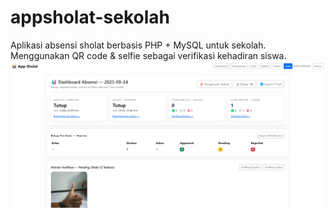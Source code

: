 # appsholat-sekolah
Aplikasi absensi sholat berbasis PHP + MySQL untuk sekolah. Menggunakan QR code &amp; selfie sebagai verifikasi kehadiran siswa.
<img src="https://raw.githubusercontent.com/masbudikusuma/appsholat-sekolah/refs/heads/main/capture/tampilan_dashboard.png"></img>

